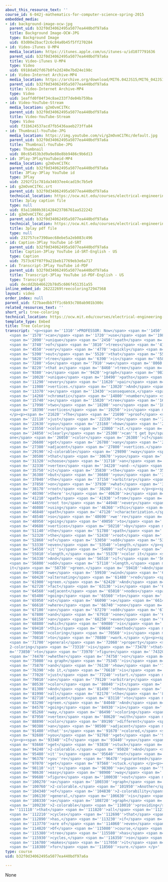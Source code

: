 ```yaml
---
about_this_resource_text: ''
course_id: 6-042j-mathematics-for-computer-science-spring-2015
embedded_media:
- id: background-image-ocw-jpg
  parent_uid: b32f0d34062495a5077ea440bdf97a6a
  title: Background Image-OCW-JPG
  type: Background Image
  uid: 03d00e2bacf2c6c84a0b45f5ff270284
- id: Video-iTunes U-MP4
  media_location: https://itunes.apple.com/us/itunes-u/id1077791636
  parent_uid: b32f0d34062495a5077ea440bdf97a6a
  title: Video-iTunes U-MP4
  type: Video
  uid: 6918da02fd67b0fe2d240e7bd24e198c
- id: Video-Internet Archive-MP4
  media_location: https://archive.org/download/MIT6.042JS15/MIT6_042JS15_treecoloring_video_ipod.mp4
  parent_uid: b32f0d34062495a5077ea440bdf97a6a
  title: Video-Internet Archive-MP4
  type: Video
  uid: 1eaffd0f04f34c8ae233f7de04b759ba
- id: Video-YouTube-Stream
  media_location: g2mOvmC1TKc
  parent_uid: b32f0d34062495a5077ea440bdf97a6a
  title: Video-YouTube-Stream
  type: Video
  uid: f31b624537acd7fb5436aaeb273ffa84
- id: Thumbnail-YouTube-JPG
  media_location: https://img.youtube.com/vi/g2mOvmC1TKc/default.jpg
  parent_uid: b32f0d34062495a5077ea440bdf97a6a
  title: Thumbnail-YouTube-JPG
  type: Thumbnail
  uid: 80c65453b3d9a9e88e8bb9486c9b6d13
- id: 3Play-3PlayYouTubeid-MP4
  media_location: g2mOvmC1TKc
  parent_uid: b32f0d34062495a5077ea440bdf97a6a
  title: 3Play-3Play YouTube id
  type: 3Play
  uid: 2292f21c781da34037ee4cad19c7b5e9
- id: g2mOvmC1TKc.srt
  parent_uid: b32f0d34062495a5077ea440bdf97a6a
  technical_location: https://ocw.mit.edu/courses/electrical-engineering-and-computer-science/6-042j-mathematics-for-computer-science-spring-2015/structures/tp8-1/vertical-04923c3ed451/tree-coloring/g2mOvmC1TKc.srt
  title: 3play caption file
  type: null
  uid: 03a11080b381428423786761aa522242
- id: g2mOvmC1TKc.pdf
  parent_uid: b32f0d34062495a5077ea440bdf97a6a
  technical_location: https://ocw.mit.edu/courses/electrical-engineering-and-computer-science/6-042j-mathematics-for-computer-science-spring-2015/structures/tp8-1/vertical-04923c3ed451/tree-coloring/g2mOvmC1TKc.pdf
  title: 3play pdf file
  type: null
  uid: 232757ce7390aec68ebe5a2eb083c496
- id: Caption-3Play YouTube id-SRT
  parent_uid: b32f0d34062495a5077ea440bdf97a6a
  title: Caption-3Play YouTube id-SRT-English - US
  type: Caption
  uid: 7573c67f07f9a21beb17769eb3e6a717
- id: Transcript-3Play YouTube id-PDF
  parent_uid: b32f0d34062495a5077ea440bdf97a6a
  title: Transcript-3Play YouTube id-PDF-English - US
  type: Transcript
  uid: decdd2bb46622b78d5c606f451351a55
inline_embed_id: 26222269treecoloring72947568
layout: video
order_index: null
parent_uid: f27baedbb7ff1c6b93c780ab901b300c
related_resources_text: ''
short_url: tree-coloring
technical_location: https://ocw.mit.edu/courses/electrical-engineering-and-computer-science/6-042j-mathematics-for-computer-science-spring-2015/structures/tp8-1/vertical-04923c3ed451/tree-coloring
template_type: Embed
title: Tree Coloring
transcript: '<p><span m=''1310''>PROFESSOR: Now</span> <span m=''1450''>we</span>
  <span m=''1570''>can</span> <span m=''1720''>use</span> <span m=''1980''>the</span>
  <span m=''2090''>unique</span> <span m=''2450''>path</span> <span m=''2770''>characterization</span>
  <span m=''3740''>of</span> <span m=''3810''>trees</span> <span m=''4170''>to</span>
  <span m=''4550''>very</span> <span m=''4770''>quickly</span> <span m=''5090''>figure</span>
  <span m=''5390''>out</span> <span m=''5520''>that</span> <span m=''5580''>every</span>
  <span m=''5820''>tree</span> <span m=''6390''>is</span> <span m=''6580''>2-colorable.</span>
  <span m=''7280''>So</span> <span m=''7910''>we</span> <span m=''8060''>know</span>
  <span m=''8220''>that a</span> <span m=''8460''>tree</span> <span m=''9170''>is</span>
  <span m=''9380''>a</span> <span m=''9420''>graph</span> <span m=''9830''>with</span>
  <span m=''10020''>unique</span> <span m=''10490''>paths</span> <span m=''10900''>between</span>
  <span m=''11290''>every</span> <span m=''11620''>pair</span> <span m=''11910''>of</span>
  <span m=''11980''>vertices.</span> <span m=''13020''>And</span> <span m=''13240''>as</span>
  <span m=''13370''>a</span> <span m=''13430''>consequence,</span> <span m=''14170''>the</span>
  <span m=''14260''>chromatic</span> <span m=''14800''>number</span> <span m=''15620''>of</span>
  <span m=''15740''>a</span> <span m=''15820''>tree</span> <span m=''16620''>with</span>
  <span m=''17990''>two</span> <span m=''18200''>or</span> <span m=''18230''>more</span>
  <span m=''18390''>vertices</span> <span m=''19250''>is</span> <span m=''19460''>2.</span>
  </p><p><span m=''21620''>The</span> <span m=''21690''>proof</span> <span m=''21940''>is</span>
  <span m=''22110''>just</span> <span m=''22330''>to</span> <span m=''22410''>show</span>
  <span m=''22630''>you</span> <span m=''23160''>how</span> <span m=''23430''>to</span>
  <span m=''23550''>color</span> <span m=''23860''>it.</span> <span m=''24120''>You</span>
  <span m=''24850''>clearly</span> <span m=''25300''>can''t get by</span> <span m=''25770''>with
  one</span> <span m=''26050''>color</span> <span m=''26380''>if</span> <span m=''26470''>you''ve</span>
  <span m=''26600''>got</span> <span m=''26780''>any</span> <span m=''27010''>two</span>
  <span m=''27380''>adjacent</span> <span m=''27800''>vertices.</span> <span m=''29060''>The</span>
  <span m=''29190''>2-colorable</span> <span m=''29890''>way</span> <span m=''30120''>is</span>
  <span m=''30500''>that</span> <span m=''30670''>you</span> <span m=''30770''>just</span>
  <span m=''31320''>choose</span> <span m=''31710''>an</span> <span m=''31820''>arbitrary</span>
  <span m=''32330''>vertex</span> <span m=''34220''>and--</span> <span m=''35500''>call</span>
  <span m=''35750''>it</span> <span m=''35830''>the</span> <span m=''35960''>root--</span>
  <span m=''36380''>but</span> <span m=''36680''>you</span> <span m=''36820''>make</span>
  <span m=''37040''>the</span> <span m=''37150''>arbitrary</span> <span m=''37580''>choice</span>
  <span m=''37850''>on</span> <span m=''37930''>what</span> <span m=''38100''>the</span>
  <span m=''38170''>root</span> <span m=''38280''>is.</span> </p><p><span m=''39020''>And</span>
  <span m=''40390''>there''s</span> <span m=''40630''>a</span> <span m=''40670''>unique</span>
  <span m=''41210''>path</span> <span m=''41930''>from</span> <span m=''44540''>the</span>
  <span m=''44650''>root to</span> <span m=''44940''>every</span> <span m=''45160''>vertex,</span>
  <span m=''46080''>using</span> <span m=''46360''>this</span> <span m=''46540''>unique</span>
  <span m=''46840''>path</span> <span m=''47120''>characterization.</span> <span m=''48340''>And</span>
  <span m=''48540''>so</span> <span m=''48690''>we''re</span> <span m=''48780''>just</span>
  <span m=''48950''>going</span> <span m=''49050''>to</span> <span m=''49130''>color</span>
  <span m=''49680''>vertices</span> <span m=''50210''>by</span> <span m=''50780''>whether</span>
  <span m=''51140''>the</span> <span m=''51780''>path</span> <span m=''52120''>from</span>
  <span m=''52320''>the</span> <span m=''52430''>root</span> <span m=''52710''>is</span>
  <span m=''52860''>of</span> <span m=''53050''>odd</span> <span m=''53210''>or</span>
  <span m=''53330''>even</span> <span m=''53540''>length.</span> </p><p><span m=''54370''>If</span>
  <span m=''54550''>it''s</span> <span m=''54690''>of</span> <span m=''54770''>even</span>
  <span m=''55010''>length,</span> <span m=''55370''>color it</span> <span m=''55770''>red.</span>
  <span m=''56330''>And</span> <span m=''56510''>if</span> <span m=''56620''>it''s</span>
  <span m=''56800''>odd</span> <span m=''57110''>length,</span> <span m=''57380''>color
  it</span> <span m=''58730''>green.</span> <span m=''59410''>And</span> <span m=''59650''>so</span>
  <span m=''59810''>we</span> <span m=''59930''>wind</span> <span m=''60260''>up</span>
  <span m=''60420''>alternating</span> <span m=''61480''>red</span> <span m=''61730''>and</span>
  <span m=''61900''>green.</span> <span m=''62420''>And</span> <span m=''62650''>the</span>
  <span m=''62720''>fact</span> <span m=''63130''>is</span> <span m=''63490''>that</span>
  <span m=''64560''>adjacent</span> <span m=''65010''>nodes</span> <span m=''65330''>are</span>
  <span m=''65400''>going</span> <span m=''65560''>to</span> <span m=''65620''>be</span>
  <span m=''65950''>at</span> <span m=''66090''>a</span> <span m=''66140''>distance</span>
  <span m=''66610''>where</span> <span m=''66740''>one</span> <span m=''66970''>is</span>
  <span m=''67100''>an</span> <span m=''67270''>odd</span> <span m=''67460''>distance</span>
  <span m=''67800''>and</span> <span m=''67910''>one</span> <span m=''68060''>is</span>
  <span m=''68150''>an</span> <span m=''68250''>even</span> <span m=''68510''>distance,</span>
  <span m=''68880''>which</span> <span m=''69080''>is</span> <span m=''69170''>why</span>
  <span m=''69410''>this</span> <span m=''69660''>method</span> <span m=''69980''>of</span>
  <span m=''70090''>coloring</span> <span m=''70560''>is</span> <span m=''70680''>going</span>
  <span m=''70810''>to</span> <span m=''70880''>work.</span> </p><p><span m=''71600''>A</span>
  <span m=''71700''>general</span> <span m=''72060''>property</span> <span m=''72550''>of
  2-coloring</span> <span m=''73310''>is</span> <span m=''73470''>that</span> <span
  m=''73850''>to</span> <span m=''73970''>figure</span> <span m=''74320''>out</span>
  <span m=''74470''>whether</span> <span m=''74750''>or</span> <span m=''74790''>not</span>
  <span m=''75080''>a graph</span> <span m=''75345''>is</span> <span m=''75610''>2-colorable</span>
  <span m=''75870''>and</span> <span m=''76130''>how</span> <span m=''76290''>to</span>
  <span m=''76390''>do it,</span> <span m=''76610''>is</span> <span m=''76890''>you</span>
  <span m=''77020''>just</span> <span m=''77240''>start.</span> <span m=''78670''>Pick</span>
  <span m=''79010''>an</span> <span m=''79120''>arbitrary</span> <span m=''79480''>vertex,</span>
  <span m=''80530''>color</span> <span m=''80840''>it</span> <span m=''80950''>red.</span>
  <span m=''81300''>And</span> <span m=''81490''>then</span> <span m=''81670''>color</span>
  <span m=''81990''>all</span> <span m=''82170''>the</span> <span m=''82220''>vertices</span>
  <span m=''82710''>adjacent</span> <span m=''83110''>to</span> <span m=''83250''>it</span>
  <span m=''83290''>green.</span> <span m=''84040''>And</span> <span m=''84320''>keep</span>
  <span m=''84570''>going</span> <span m=''84930''>in</span> <span m=''85010''>that</span>
  <span m=''85260''>way,</span> <span m=''86490''>coloring</span> <span m=''87340''>a</span>
  <span m=''87950''>vertex</span> <span m=''88620''>with</span> <span m=''88810''>a</span>
  <span m=''88890''>color</span> <span m=''89190''>different</span> <span m=''89640''>from</span>
  <span m=''90380''>an</span> <span m=''90500''>adjacent</span> <span m=''91000''>vertex</span>
  <span m=''91480''>that''s</span> <span m=''91670''>colored,</span> <span m=''92440''>until</span>
  <span m=''92680''>you</span> <span m=''92760''>get</span> <span m=''92960''>stuck.</span>
  </p><p><span m=''93340''>If</span> <span m=''93440''>you</span> <span m=''93520''>don''t</span>
  <span m=''93660''>get</span> <span m=''93830''>stuck</span> <span m=''94120''>it''s</span>
  <span m=''94240''>2-colorable.</span> <span m=''95020''>And</span> <span m=''95310''>if</span>
  <span m=''95480''>it''s</span> <span m=''95640''>not</span> <span m=''95830''>2-colorable,</span>
  <span m=''96370''>you''re</span> <span m=''96470''>guaranteed</span> <span m=''97000''>to</span>
  <span m=''97070''>get</span> <span m=''97560''>stuck.</span> </p><p><span m=''97960''>So</span>
  <span m=''98110''>it''s</span> <span m=''98300''>a</span> <span m=''98350''>very</span>
  <span m=''98630''>easy</span> <span m=''98900''>way</span> <span m=''99490''>to</span>
  <span m=''99680''>figure</span> <span m=''100030''>out</span> <span m=''100160''>if</span>
  <span m=''100270''>a</span> <span m=''100330''>graph</span> <span m=''100630''>is</span>
  <span m=''100760''>2-colorable.</span> <span m=''101950''>Another</span> <span m=''102900''>characterization</span>
  <span m=''104340''>of</span> <span m=''104830''>2-colorability</span> <span m=''105680''>in</span>
  <span m=''106130''>general,</span> <span m=''106630''>is</span> <span m=''107040''>that</span>
  <span m=''108330''>a</span> <span m=''108720''>graph</span> <span m=''109080''>is</span>
  <span m=''109230''>2-colorable</span> <span m=''110010''>providing</span> <span
  m=''111110''>that</span> <span m=''111820''>all</span> <span m=''112110''>the</span>
  <span m=''112210''>cycles</span> <span m=''112690''>that</span> <span m=''112800''>it</span>
  <span m=''112890''>has,</span> <span m=''113230''>if</span> <span m=''113410''>any,</span>
  <span m=''113770''>are of</span> <span m=''114060''>even</span> <span m=''114320''>lengths.</span>
  <span m=''114820''>Of</span> <span m=''115080''>course,</span> <span m=''115310''>a</span>
  <span m=''115380''>tree</span> <span m=''115580''>has</span> <span m=''115770''>no</span>
  <span m=''115930''>cycles,</span> <span m=''116350''>so</span> <span m=''116520''>that</span>
  <span m=''116780''>makes</span> <span m=''117050''>it</span> <span m=''117650''>2-colorable</span>
  <span m=''118380''>for</span> <span m=''118560''>sure.</span> </p>'
type: course
uid: b32f0d34062495a5077ea440bdf97a6a

---
```

None